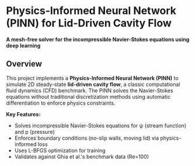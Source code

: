 # Physics-Informed Neural Network (PINN) for Lid-Driven Cavity Flow

**A mesh-free solver for the incompressible Navier-Stokes equations using deep learning**

## Overview
This project implements a **Physics-Informed Neural Network (PINN)** to simulate 2D steady-state **lid-driven cavity flow**, a classic computational fluid dynamics (CFD) benchmark. The PINN solves the Navier-Stokes equations without traditional discretization methods using automatic differentiation to enforce physics constraints.

**Key Features:**
- Solves incompressible Navier-Stokes equations for ψ (stream function) and p (pressure)
- Enforces boundary conditions (no-slip walls, moving lid) via physics-informed loss
- Uses L-BFGS optimization for training
- Validates against Ghia et al.'s benchmark data (Re=100)



